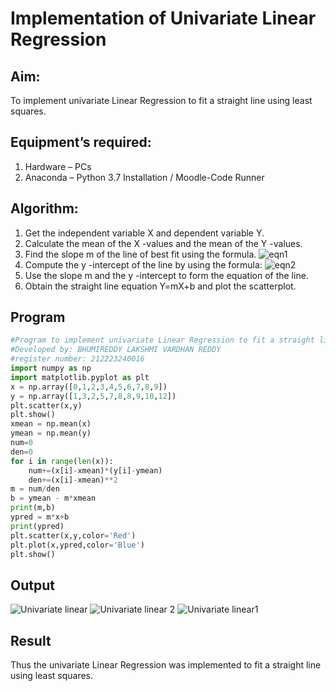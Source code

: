 # Implementation of Univariate Linear Regression
## Aim:
To implement univariate Linear Regression to fit a straight line using least squares.
## Equipment’s required:
1.	Hardware – PCs
2.	Anaconda – Python 3.7 Installation / Moodle-Code Runner
## Algorithm:
1.	Get the independent variable X and dependent variable Y.
2.	Calculate the mean of the X -values and the mean of the Y -values.
3.	Find the slope m of the line of best fit using the formula.
 ![eqn1](./eq1.jpg)
4.	Compute the y -intercept of the line by using the formula:
![eqn2](./eq2.jpg)  
5.	Use the slope m and the y -intercept to form the equation of the line.
6.	Obtain the straight line equation Y=mX+b and plot the scatterplot.
## Program
```python
#Program to implement univariate Linear Regression to fit a straight line using least squares.
#Developed by: BHUMIREDDY LAKSHMI VARDHAN REDDY
#register number: 212223240016
import numpy as np 
import matplotlib.pyplot as plt
x = np.array([0,1,2,3,4,5,6,7,8,9])
y = np.array([1,3,2,5,7,8,8,9,10,12])
plt.scatter(x,y)
plt.show()
xmean = np.mean(x)
ymean = np.mean(y)
num=0
den=0
for i in range(len(x)):
    num+=(x[i]-xmean)*(y[i]-ymean)
    den+=(x[i]-xmean)**2
m = num/den
b = ymean - m*xmean
print(m,b)
ypred = m*x+b
print(ypred)
plt.scatter(x,y,color='Red')
plt.plot(x,ypred,color='Blue')
plt.show()
```
## Output
![Univariate linear](https://github.com/BhumireddyLakshmivardhanreddy/Univariate-Linear-Regression/assets/148514637/3cd60e7a-9161-4734-97b1-78c829d8b9a3)
![Univariate linear 2](https://github.com/BhumireddyLakshmivardhanreddy/Univariate-Linear-Regression/assets/148514637/d109082a-e731-48ab-93eb-3f3d1f62a0e3)
![Univariate linear1](https://github.com/BhumireddyLakshmivardhanreddy/Univariate-Linear-Regression/assets/148514637/38b7276d-813e-40c5-b153-5bfb8c8bfbb9)

## Result
Thus the univariate Linear Regression was implemented to fit a straight line using least squares.
